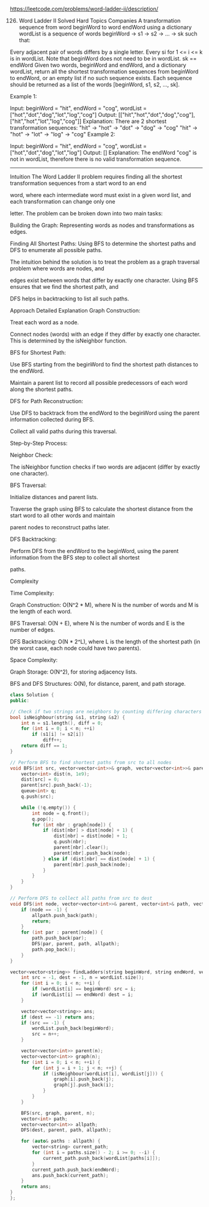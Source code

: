 https://leetcode.com/problems/word-ladder-ii/description/

126. Word Ladder II
Solved
Hard
Topics
Companies
A transformation sequence from word beginWord to word endWord using a dictionary wordList is a sequence of words beginWord -> s1 -> s2 -> ... -> sk such that:

Every adjacent pair of words differs by a single letter.
Every si for 1 <= i <= k is in wordList. Note that beginWord does not need to be in wordList.
sk == endWord
Given two words, beginWord and endWord, and a dictionary wordList, return all the shortest transformation sequences from beginWord to endWord, or an empty list if no such sequence exists. Each sequence should be returned as a list of the words [beginWord, s1, s2, ..., sk].

 

Example 1:

Input: beginWord = "hit", endWord = "cog", wordList = ["hot","dot","dog","lot","log","cog"]
Output: [["hit","hot","dot","dog","cog"],["hit","hot","lot","log","cog"]]
Explanation: There are 2 shortest transformation sequences:
"hit" -> "hot" -> "dot" -> "dog" -> "cog"
"hit" -> "hot" -> "lot" -> "log" -> "cog"
Example 2:

Input: beginWord = "hit", endWord = "cog", wordList = ["hot","dot","dog","lot","log"]
Output: []
Explanation: The endWord "cog" is not in wordList, therefore there is no valid transformation sequence.

---
Intuition
The Word Ladder II problem requires finding all the shortest transformation sequences from a start word to an end 

word, where each intermediate word must exist in a given word list, and each transformation can change only one

letter. The problem can be broken down into two main tasks:

Building the Graph: Representing words as nodes and transformations as edges.

Finding All Shortest Paths: Using BFS to determine the shortest paths and DFS to enumerate all possible paths.

The intuition behind the solution is to treat the problem as a graph traversal problem where words are nodes, and 

edges exist between words that differ by exactly one character. Using BFS ensures that we find the shortest path, and 

DFS helps in backtracking to list all such paths.

Approach
Detailed Explanation
Graph Construction:

Treat each word as a node.

Connect nodes (words) with an edge if they differ by exactly one character. This is determined by the isNeighbor function.

BFS for Shortest Path:

Use BFS starting from the beginWord to find the shortest path distances to the endWord.

Maintain a parent list to record all possible predecessors of each word along the shortest paths.

DFS for Path Reconstruction:

Use DFS to backtrack from the endWord to the beginWord using the parent information collected during BFS.

Collect all valid paths during this traversal.

Step-by-Step Process:

Neighbor Check:

The isNeighbor function checks if two words are adjacent (differ by exactly one character).

BFS Traversal:

Initialize distances and parent lists.

Traverse the graph using BFS to calculate the shortest distance from the start word to all other words and maintain 

parent nodes to reconstruct paths later.

DFS Backtracking:

Perform DFS from the endWord to the beginWord, using the parent information from the BFS step to collect all shortest 

paths.

Complexity

Time Complexity:

Graph Construction: O(N^2 * M), where N is the number of words and M is the length of each word.

BFS Traversal: O(N + E), where N is the number of words and E is the number of edges.

DFS Backtracking: O(N * 2^L), where L is the length of the shortest path (in the worst case, each node could have two parents).

Space Complexity:


Graph Storage: O(N^2), for storing adjacency lists.

BFS and DFS Structures: O(N), for distance, parent, and path storage.

```cpp
class Solution {
public:

// Check if two strings are neighbors by counting differing characters
bool isNeighbour(string &s1, string &s2) {
    int n = s1.length(), diff = 0;
    for (int i = 0; i < n; ++i)
        if (s1[i] != s2[i])
            diff++;
    return diff == 1;
}

// Perform BFS to find shortest paths from src to all nodes
void BFS(int src, vector<vector<int>>& graph, vector<vector<int>>& parent, int n) {
    vector<int> dist(n, 1e9);
    dist[src] = 0;
    parent[src].push_back(-1);
    queue<int> q;
    q.push(src);

    while (!q.empty()) {
        int node = q.front();
        q.pop();
        for (int nbr : graph[node]) {
            if (dist[nbr] > dist[node] + 1) {
                dist[nbr] = dist[node] + 1;
                q.push(nbr);
                parent[nbr].clear();
                parent[nbr].push_back(node);
            } else if (dist[nbr] == dist[node] + 1) {
                parent[nbr].push_back(node);
            }
        }
    }
}

// Perform DFS to collect all paths from src to dest
void DFS(int node, vector<vector<int>>& parent, vector<int>& path, vector<vector<int>>& allpath) {
    if (node == -1) {
        allpath.push_back(path);
        return;
    }
    for (int par : parent[node]) {
        path.push_back(par);
        DFS(par, parent, path, allpath);
        path.pop_back();
    }
}

vector<vector<string>> findLadders(string beginWord, string endWord, vector<string>& wordList) {
    int src = -1, dest = -1, n = wordList.size();
    for (int i = 0; i < n; ++i) {
        if (wordList[i] == beginWord) src = i;
        if (wordList[i] == endWord) dest = i;
    }

    vector<vector<string>> ans;
    if (dest == -1) return ans;
    if (src == -1) {
        wordList.push_back(beginWord);
        src = n++;
    }

    vector<vector<int>> parent(n);
    vector<vector<int>> graph(n);
    for (int i = 0; i < n; ++i) {
        for (int j = i + 1; j < n; ++j) {
            if (isNeighbour(wordList[i], wordList[j])) {
                graph[i].push_back(j);
                graph[j].push_back(i);
            }
        }
    }

    BFS(src, graph, parent, n);
    vector<int> path;
    vector<vector<int>> allpath;
    DFS(dest, parent, path, allpath);

    for (auto& paths : allpath) {
        vector<string> current_path;
        for (int i = paths.size() - 2; i >= 0; --i) {
            current_path.push_back(wordList[paths[i]]);
        }
        current_path.push_back(endWord);
        ans.push_back(current_path);
    }
    return ans;
}
};

```
